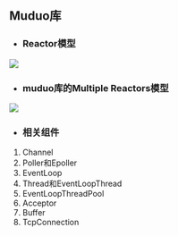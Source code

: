 ## Muduo库

- ### Reactor模型

![](https://tezbit-1316751748.cos.ap-nanjing.myqcloud.com/MHCKHMH2PCO%5BG8KSLTE%28%282E.png)

- ### muduo库的Multiple Reactors模型

![](https://tezbit-1316751748.cos.ap-nanjing.myqcloud.com/S%7D%24C%5DGU%60%609Q%7DQ8B8%40HRZ%40S5.png)

- ### 相关组件

1. Channel
2. Poller和Epoller
3. EventLoop
4. Thread和EventLoopThread
5. EventLoopThreadPool
6. Acceptor
7. Buffer
8. TcpConnection